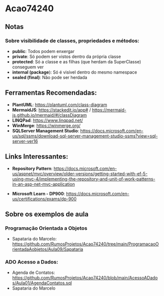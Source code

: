 # Acao74240

## Notas
### Sobre visibilidade de classes, propriedades e métodos:
 - **public**: Todos podem enxergar
 - **private**: Só podem ser vistos dentro da própria classe  
 -  **protected**: Só a classe e as filhas (que herdam da SuperClasse) conseguem ver
 - **internal (package**): Só é visível dentro do mesmo namespace 
 - **sealed (final)**: Não pode ser herdada

## Ferramentas Recomendadas:
 - **PlantUML**: https://plantuml.com/class-diagram
 - **MermaidJS**: https://stackedit.io/app# / https://mermaid-js.github.io/mermaid/#/classDiagram
 - **LINQPad**:  https://www.linqpad.net/
 - **WinMerge**: https://winmerge.org/
 - **SQLServer Management Studio**: https://docs.microsoft.com/en-us/sql/ssms/download-sql-server-management-studio-ssms?view=sql-server-ver16

## Links Interessantes:
 - **Repository Pattern**: https://docs.microsoft.com/en-us/aspnet/mvc/overview/older-versions/getting-started-with-ef-5-using-mvc-4/implementing-the-repository-and-unit-of-work-patterns-in-an-asp-net-mvc-application
 
  - **Microsoft Learn - DP900**: https://docs.microsoft.com/en-us/certifications/exams/dp-900

## Sobre os exemplos de aula
###  Programação Orientada a Objetos
- Sapataria do Marcelo: https://github.com/RumosProjetos/Acao74240/tree/main/ProgramacaoOrientadaAobjetos/Aula09/Sapataria
###  ADO Acesso a Dados:  
- Agenda de Contatos: https://github.com/RumosProjetos/Acao74240/blob/main/AcessoADados/Aula01/AgendaContatos.sql
- Sapataria do Marcelo


